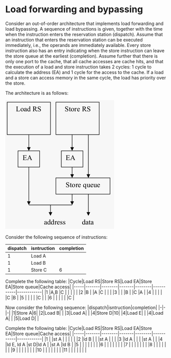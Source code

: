 # Load forwarding and bypassing

Consider an out-of-order architecture that implements load forwarding and load bypassing. A
sequence of instructions is given, together with the time when the instruction enters the
reservation station (dispatch). Assume that an instruction that enters the reservation station can be
executed immediately, i.e., the operands are immediately available. Every store instruction also
has an entry indicating when the store instruction can leave the store queue at the earliest
(completion). Assume further that there is only one port to the cache, that all cache accesses are
cache hits, and that the execution of a load and store instruction takes 2 cycles: 1 cycle to
calculate the address (EA) and 1 cycle for the access to the cache. If a load and a store can access
memory in the same cycle, the load has priority over the store.

The architecture is as follows:

![load_forwarding_and_bypassing_architecture.png](load_forwarding_and_bypassing_architecture.png)

Consider the following sequence of instructions:

|dispatch|isntruction|completion|
|-|-|-|
|1|Load A| |
|1|Load B| |
|1|Store C|6|

Complete the following table:
|Cycle|Load RS|Store RS|Load EA|Store EA|Store queue|Cache access|
|-----|-------|--------|-------|--------|-----------|------------|
|1    |A,B    |C       |       |        |           |            |
|2    |B      |        |A      |C       |           |            |
|3    |       |        |B      |        |C          |A           |
|4    |       |        |       |        |C          |B           |
|5    |       |        |       |        |C          |            |
|6    |       |        |       |        |           |C           |

Now consider the following sequence:
|dispatch|isntruction|completion|
|-|-|-|
|1|Store A|6|
|2|Load B| |
|3|Load A| |
|4|Store D|10|
|4|Load E| |
|4|Load A| |
|5|Load D| |

Complete the following table:
|Cycle|Load RS|Store RS|Load EA|Store EA|Store queue|Cache access|
|-----|-------|--------|-------|--------|-----------|------------|
|1    |       |st A    |       |        |           |            |
|2    |ld B   |        |       |st A    |           |            |
|3    |ld A   |        |       |        |st A       |            |
|4    |ld E, ld A |st D|ld A   |        |st A       |ld B        |
|5    |       |        |       |        |           |            |
|6    |       |        |       |        |           |            |
|7    |       |        |       |        |           |            |
|8    |       |        |       |        |           |            |
|9    |       |        |       |        |           |            |
|10   |       |        |       |        |           |            |
|11   |       |        |       |        |           |            |
